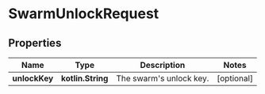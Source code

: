 
# SwarmUnlockRequest

## Properties
| Name | Type | Description | Notes |
| ------------ | ------------- | ------------- | ------------- |
| **unlockKey** | **kotlin.String** | The swarm&#39;s unlock key. |  [optional] |



